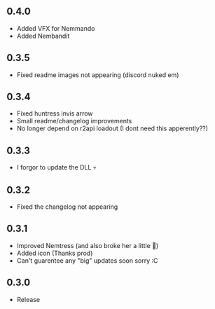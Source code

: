 ## 0.4.0

- Added VFX for Nemmando
- Added Nembandit

## 0.3.5

- Fixed readme images not appearing (discord nuked em) 

## 0.3.4

- Fixed huntress invis arrow
- Small readme/changelog improvements
- No longer depend on r2api loadout (I dont need this apperently??)

## 0.3.3

- I forgor to update the DLL :skull:

## 0.3.2

- Fixed the changelog not appearing

## 0.3.1

- Improved Nemtress (and also broke her a little :troll:)
- Added icon (Thanks prod)
- Can't guarentee any "big" updates soon sorry :C

## 0.3.0

- Release